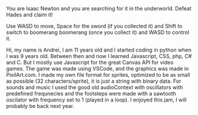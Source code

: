 You are Isaac Newton and you are searching for it in the underworld. Defeat Hades and claim it!

Use WASD to move, Space for the sword (if you collected it) and Shift to switch to boomerang boomerang (once you collect it) and WASD to control it.

Hi, my name is Andrei, I am 11 years old and I started coding in python when I was 9 years old. Between then and now I learned Javascript, CSS, php, C# and C. But I mostly use Javascript for the great Canvas API for video games. The game was made using VSCode, and the graphics was made in PixilArt.com. 
  I made my own file format for sprites, optimized to be as small as possible (32 characters/sprite), it is just a string with binary data. For sounds and music I used the good old audioContext with oscillators with predefined frequnecies and the footsteps were made with a sawtooth oscilator with frequency set to 1 (played in a loop). I enjoyed this jam, I will probably be back next year.